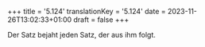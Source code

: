 +++
title = '5.124'
translationKey = '5.124'
date = 2023-11-26T13:02:33+01:00
draft = false
+++

Der Satz bejaht jeden Satz, der aus ihm folgt.
